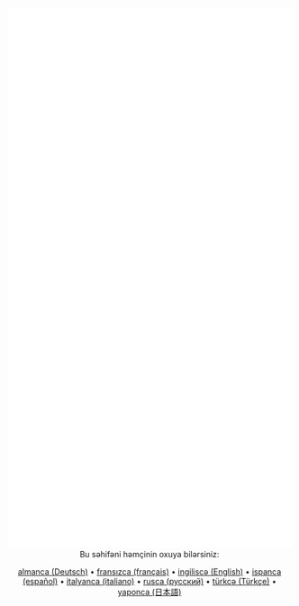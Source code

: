 <div align="center">
	<img src="README-az.svg" width="768" height="960" alt="">
    <footer>
        <span>Bu səhifəni həmçinin oxuya bilərsiniz:</span><br />

[almanca (Deutsch)](./README-de.md) • [fransızca (français)](./README-fr.md) • [ingiliscə (English)](./README.md) • [ispanca (español)](./README-es.md) • [italyanca (italiano)](./README-it.md) • [rusca (русский)](./README-ru.md) • [türkcə (Türkçe)](./README-tr.md) • [yaponca (日本語)](./README-ja.md)
    </footer>
</div>